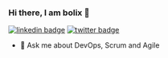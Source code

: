 ### Hi there, I am bolix 👋

[![linkedin badge](https://img.shields.io/badge/Bolivar_Baez-30302f?style=flat&logo=linkedin)](https://www.linkedin.com/in/bolivarbaez/)
[![twitter badge](https://img.shields.io/badge/@bolivar-30302f?style=flat&logo=twitter)](https://twitter.com/bolivar)


- 💬 Ask me about DevOps, Scrum and Agile

<!--
Here are some ideas to get you started:

- 🔭 I’m currently working on ...
- 🌱 I’m currently learning ...
- 👯 I’m looking to collaborate on ...
- 🤔 I’m looking for help with ...
- 💬 Ask me about ...
- 📫 How to reach me: ...
- 😄 Pronouns: ...
- ⚡ Fun fact: ...
-->
